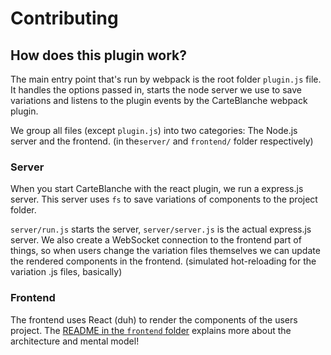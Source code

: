 # Contributing

## How does this plugin work?

The main entry point that's run by webpack is the root folder `plugin.js` file. It handles the options passed in, starts the node server we use to save variations and listens to the plugin events by the CarteBlanche webpack plugin.

We group all files (except `plugin.js`) into two categories: The Node.js server and the frontend. (in the`server/` and `frontend/` folder respectively)

### Server

When you start CarteBlanche with the react plugin, we run a express.js server. This server uses `fs` to save variations of components to the project folder.

`server/run.js` starts the server, `server/server.js` is the actual express.js server. We also create a WebSocket connection to the frontend part of things, so when users change the variation files themselves we can update the rendered components in the frontend. (simulated hot-reloading for the variation .js files, basically)

### Frontend

The frontend uses React (duh) to render the components of the users project. The [README in the `frontend` folder](./frontend/README.md) explains more about the architecture and mental model!
